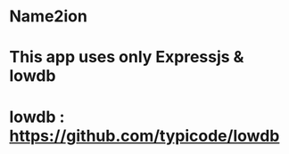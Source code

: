 <h1>Name2ion</h1>

# This app uses only Expressjs & lowdb
# lowdb : https://github.com/typicode/lowdb
